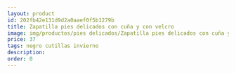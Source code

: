 ```yaml
---
layout: product
id: 202fb42e131d9d2a0aaef0f5b1279b
title: Zapatilla pies delicados con cuña y con velcro
image: img/productos/pies delicados/Zapatilla pies delicados con cuña y con velcro=37=negro cutillas invierno.webp
price: 37
tags: negro cutillas invierno
description: 
order: 0
---
```

